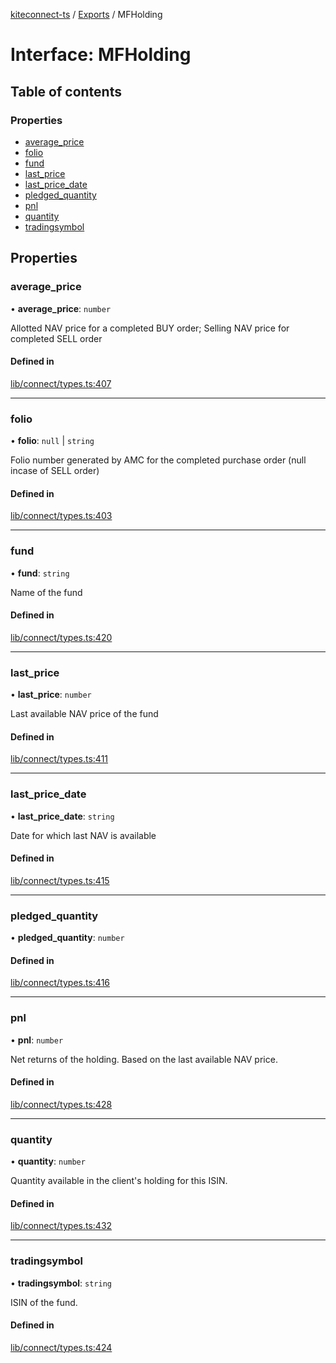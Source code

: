 [kiteconnect-ts](../README.md) / [Exports](../modules.md) / MFHolding

# Interface: MFHolding

## Table of contents

### Properties

- [average\_price](MFHolding.md#average_price)
- [folio](MFHolding.md#folio)
- [fund](MFHolding.md#fund)
- [last\_price](MFHolding.md#last_price)
- [last\_price\_date](MFHolding.md#last_price_date)
- [pledged\_quantity](MFHolding.md#pledged_quantity)
- [pnl](MFHolding.md#pnl)
- [quantity](MFHolding.md#quantity)
- [tradingsymbol](MFHolding.md#tradingsymbol)

## Properties

### average\_price

• **average\_price**: `number`

Allotted NAV price for a completed BUY order; Selling NAV price for completed SELL order

#### Defined in

[lib/connect/types.ts:407](https://github.com/anurag-roy/kiteconnect-ts/blob/327f526/lib/connect/types.ts#L407)

___

### folio

• **folio**: ``null`` \| `string`

Folio number generated by AMC for the completed purchase order (null incase of SELL order)

#### Defined in

[lib/connect/types.ts:403](https://github.com/anurag-roy/kiteconnect-ts/blob/327f526/lib/connect/types.ts#L403)

___

### fund

• **fund**: `string`

Name of the fund

#### Defined in

[lib/connect/types.ts:420](https://github.com/anurag-roy/kiteconnect-ts/blob/327f526/lib/connect/types.ts#L420)

___

### last\_price

• **last\_price**: `number`

Last available NAV price of the fund

#### Defined in

[lib/connect/types.ts:411](https://github.com/anurag-roy/kiteconnect-ts/blob/327f526/lib/connect/types.ts#L411)

___

### last\_price\_date

• **last\_price\_date**: `string`

Date for which last NAV is available

#### Defined in

[lib/connect/types.ts:415](https://github.com/anurag-roy/kiteconnect-ts/blob/327f526/lib/connect/types.ts#L415)

___

### pledged\_quantity

• **pledged\_quantity**: `number`

#### Defined in

[lib/connect/types.ts:416](https://github.com/anurag-roy/kiteconnect-ts/blob/327f526/lib/connect/types.ts#L416)

___

### pnl

• **pnl**: `number`

Net returns of the holding. Based on the last available NAV price.

#### Defined in

[lib/connect/types.ts:428](https://github.com/anurag-roy/kiteconnect-ts/blob/327f526/lib/connect/types.ts#L428)

___

### quantity

• **quantity**: `number`

Quantity available in the client's holding for this ISIN.

#### Defined in

[lib/connect/types.ts:432](https://github.com/anurag-roy/kiteconnect-ts/blob/327f526/lib/connect/types.ts#L432)

___

### tradingsymbol

• **tradingsymbol**: `string`

ISIN of the fund.

#### Defined in

[lib/connect/types.ts:424](https://github.com/anurag-roy/kiteconnect-ts/blob/327f526/lib/connect/types.ts#L424)
